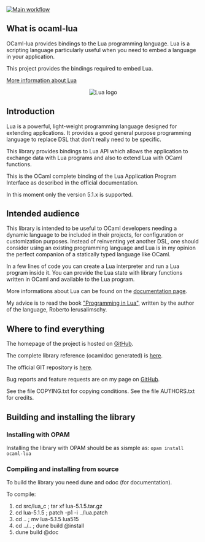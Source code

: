 [![Main workflow](https://github.com/pdonadeo/ocaml-lua/actions/workflows/main.yml/badge.svg)](https://github.com/pdonadeo/ocaml-lua/actions/workflows/main.yml)

## What is ocaml-lua

OCaml-lua provides bindings to the Lua programming language. Lua is a scripting
language particularly useful when you need to embed a language in your
application.

This project provides the bindings required to embed Lua.

[More information about Lua](http://www.lua.org/)

<p align="center">
  <img alt="Lua logo" title="Lua logo" src="https://pdonadeo.github.io/ocaml-lua/img/lua-logo.gif">
</p>

## Introduction

Lua is a powerful, light-weight programming language designed for extending
applications. It provides a good general purpose programming language to replace
DSL that don't really need to be specific.

This library provides bindings to Lua API which allows the application to
exchange data with Lua programs and also to extend Lua with OCaml functions.

This is the OCaml complete binding of the Lua Application Program Interface as
described in the official documentation.

In this moment only the version 5.1.x is supported.

## Intended audience

This library is intended to be useful to OCaml developers needing a dynamic
language to be included in their projects, for configuration or customization
purposes. Instead of reinventing yet another DSL, one should consider using an
existing programming language and Lua is in my opinion the perfect companion of
a statically typed language like OCaml.

In a few lines of code you can create a Lua interpreter and run a Lua program
inside it. You can provide the Lua state with library functions written in OCaml
and available to the Lua program.

More informations about Lua can be found on the
[documentation page](http://www.lua.org/docs.html).

My advice is to read the book ["Programming in Lua"](http://www.lua.org/pil/),
written by the author of the language, Roberto Ierusalimschy.

## Where to find everything

The homepage of the project is hosted on
[GitHub](https://pdonadeo.github.io/ocaml-lua/).

The complete library reference (ocamldoc generated) is
[here](https://pdonadeo.github.io/ocaml-lua/ocamldoc/).

The official GIT repository is
[here](https://github.com/pdonadeo/ocaml-lua).

Bug reports and feature requests are on my page on
[GitHub](https://github.com/pdonadeo/ocaml-lua/issues).

See the file COPYING.txt for copying conditions. See the file AUTHORS.txt for
credits.

## Building and installing the library

### Installing with OPAM

Installing the library with OPAM should be as sismple as:
`opam install ocaml-lua`

### Compiling and installing from source

To build the library you need dune and odoc (for documentation).

To compile:

1. cd src/lua_c ; tar xf lua-5.1.5.tar.gz
2. cd lua-5.1.5 ; patch -p1 -i ../lua.patch
3. cd .. ; mv lua-5.1.5 lua515
4. cd ../.. ; dune build @install
5. dune build @doc
